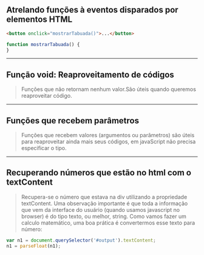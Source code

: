 ##  Atrelando funções à eventos disparados por elementos HTML

```html
<button onclick="mostrarTabuada()">...</button>
```

```javascript
function mostrarTabuada() {
}
```
___

## Função void: Reaproveitamento de códigos
> Funções que não retornam nenhum valor.São úteis quando queremos reaproveitar código.

___

## Funções que recebem parâmetros
> Funções que recebem valores (argumentos ou parâmetros) são úteis para reaproveitar ainda mais seus códigos, em javaScript não precisa especificar o tipo.

___

## Recuperando números que estão no html com o textContent
> Recupera-se o número que estava na div utilizando a propriedade textContent. Uma observação importante é que toda a informação que vem da interface do usuário (quando usamos javascript no browser) é do tipo texto, ou melhor, string.
> Como vamos fazer um calculo matemático, uma boa prática é convertermos esse texto para número:

 ```javascript
var n1 = document.querySelector('#output').textContent;
n1 = parseFloat(n1); 
```